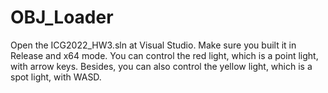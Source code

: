 # OBJ_Loader
Open the ICG2022_HW3.sln at Visual Studio. Make sure you built it in Release and x64 mode.
You can control the red light, which is a point light, with arrow keys. 
Besides, you can also control the yellow light, which is a spot light, with WASD.
